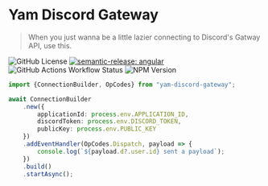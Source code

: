 # Yam Discord Gateway
> When you just wanna be a little lazier connecting to Discord's Gatway API, use this. 

![GitHub License](https://img.shields.io/github/license/tstepanski/yam-discord-gateway)
[![semantic-release: angular](https://img.shields.io/badge/semantic--release-angular-e10079?logo=semantic-release)](https://github.com/semantic-release/semantic-release)
![GitHub Actions Workflow Status](https://img.shields.io/github/actions/workflow/status/tstepanski/yam-discord-gateway/common.build.yml?logo=githubactions&logoColor=2088FF)
![NPM Version](https://img.shields.io/npm/v/yam-discord-gateway?color=CB3837&logo=npm&logoColor=CB3837)

```typescript
import {ConnectionBuilder, OpCodes} from "yam-discord-gateway";

await ConnectionBuilder
    .new({
        applicationId: process.env.APPLICATION_ID,
        discordToken: process.env.DISCORD_TOKEN,
        publicKey: process.env.PUBLIC_KEY
    })
    .addEventHandler(OpCodes.Dispatch, payload => {
        console.log(`${payload.d?.user.id} sent a payload`);
    })
    .build()
    .startAsync();
```